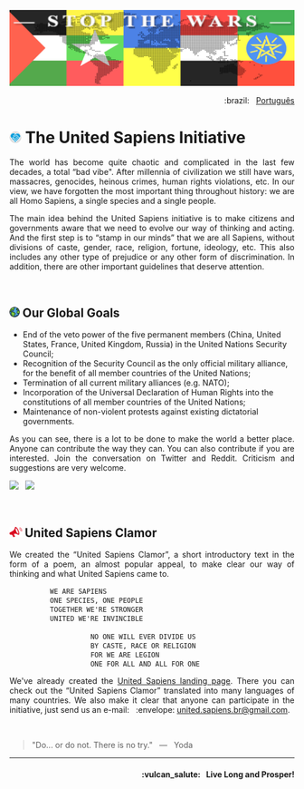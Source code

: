 ![United Sapiens banner](https://raw.githubusercontent.com/United-Sapiens/.github/main/profile/assets/profile-banner_1500x400.png)

<p align="right">:brazil: &nbsp; <a href="https://github.com/United-Sapiens/.github/blob/main/profile/README_pt.md">Português</a></p>

# <img src="https://raw.githubusercontent.com/United-Sapiens/.github/main/profile/assets/unsap-icon.png" height="21px">  The United Sapiens Initiative

<p align="justify">The world has become quite chaotic and complicated in the last few decades, a total “bad vibe". After millennia of civilization we still have wars, massacres, genocides, heinous crimes, human rights violations, etc. In our view, we have forgotten the most important thing throughout history: we are all Homo Sapiens, a single species and a single people.</p>

<p align="justify">The main idea behind the United Sapiens initiative is to make citizens and governments aware that we need to evolve our way of thinking and acting. And the first step is to “stamp in our minds” that we are all Sapiens, without divisions of caste, gender, race, religion, fortune, ideology, etc. This also includes any other type of prejudice or any other form of discrimination. In addition, there are other important guidelines that deserve attention.</p>
<p> &nbsp; </p>

## <img src="https://raw.githubusercontent.com/United-Sapiens/.github/main/profile/assets/globe-icon.png" height="18px">  Our Global Goals

- End of the veto power of the five permanent members (China, United States, France, United Kingdom, Russia) in the United Nations Security Council;
- Recognition of the Security Council as the only official military alliance, for the benefit of all member countries of the United Nations;
- Termination of all current military alliances (e.g. NATO);
- Incorporation of the Universal Declaration of Human Rights into the constitutions of all member countries of the United Nations;
- Maintenance of non-violent protests against existing dictatorial governments.

<p align="justify">As you can see, there is a lot to be done to make the world a better place. Anyone can contribute the way they can. You can also contribute if you are interested. Join the conversation on Twitter and Reddit. Criticism and suggestions are very welcome.</p>

<p>
    <a href="https://twitter.com/loto365" target="_blank"><img src="https://img.shields.io/badge/twitter-%23009DF7.svg?&style=for-the-badge&logo=twitter&logoColor=white" height=25></a> &nbsp;
    <a href="https://www.reddit.com/r/United_Sapiens/" target="_blank"><img src="https://img.shields.io/badge/reddit-%23FF4500.svg?&style=for-the-badge&logo=reddit&logoColor=white" height=25></a>
</p>
<p> &nbsp; </p>

## <img src="https://raw.githubusercontent.com/United-Sapiens/.github/main/profile/assets/clamor-icon.png" height="18px">  United Sapiens Clamor

<p align="justify">We created the “United Sapiens Clamor”, a short introductory text in the form of a poem, an almost popular appeal, to make clear our way of thinking and what United Sapiens came to.</p>

```
          WE ARE SAPIENS
          ONE SPECIES, ONE PEOPLE
          TOGETHER WE'RE STRONGER
          UNITED WE'RE INVINCIBLE

                    NO ONE WILL EVER DIVIDE US
                    BY CASTE, RACE OR RELIGION
                    FOR WE ARE LEGION
                    ONE FOR ALL AND ALL FOR ONE
```

<p align="justify">We've already created the <a href="https://www.united-sapiens.org" target="_blank">United Sapiens landing page</a>. There you can check out the “United Sapiens Clamor” translated into many languages of many countries. We also make it clear that anyone can participate in the initiative, just send us an e-mail: &nbsp; :envelope: <a href="mailto:united.sapiens.br@gmail.com">united.sapiens.br@gmail.com</a>.</p>
<p> &nbsp; </p>

> "Do... or do not. There is no try." &nbsp; — &nbsp; Yoda

- - -

<h4 align="right">:vulcan_salute: &nbsp; Live Long and Prosper!</h4>